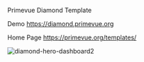 Primevue Diamond Template

Demo https://diamond.primevue.org


Home Page https://primevue.org/templates/

![diamond-hero-dashboard2](https://github.com/faalsoft/primevue-diamond/assets/6549256/6e08859a-4d53-4633-9f48-d2bd0381679b)

